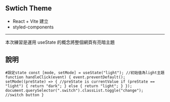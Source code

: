 ## Swtich Theme

- React + Vite 建立
- styled-components

---

本次練習是運用 useState 的概念將整個網頁有亮暗主題

## 說明

`#設定state
const [mode, setMode] = useState("light"); //初始值為light主題
function handleClick(event) {
    event.preventDefault();
    setMode((preState) => { //preState is currentValue
      if (preState == "light") {
        return "dark";
      } else {
        return "light";
      }
    });
    document.querySelector(".switch").classList.toggle("change"); 
    //switch button
}`
